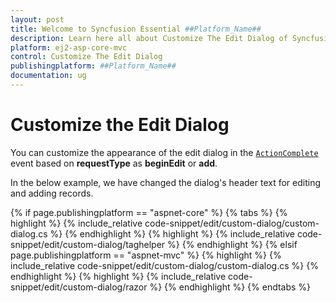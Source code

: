 ```yaml
---
layout: post
title: Welcome to Syncfusion Essential ##Platform_Name##
description: Learn here all about Customize The Edit Dialog of Syncfusion Essential ##Platform_Name## widgets based on HTML5 and jQuery.
platform: ej2-asp-core-mvc
control: Customize The Edit Dialog
publishingplatform: ##Platform_Name##
documentation: ug
---
```



# Customize the Edit Dialog

You can customize the appearance of the edit dialog in the [`ActionComplete`](https://help.syncfusion.com/cr/aspnetcore-js2/Syncfusion.EJ2.Grids.GridBuilder-1.html#Syncfusion_EJ2_Grids_GridBuilder_1_ActionComplete_System_String_) event based on **requestType** as **beginEdit** or **add**.

In the below example, we have changed the dialog's header text for editing and adding records.

{% if page.publishingplatform == "aspnet-core" %}
{% tabs %}
{% highlight %}
{% include_relative code-snippet/edit/custom-dialog/custom-dialog.cs %}
{% endhighlight %}
{% highlight %}
{% include_relative code-snippet/edit/custom-dialog/taghelper %}
{% endhighlight %}
{% elsif page.publishingplatform == "aspnet-mvc" %}
{% highlight %} {% include_relative code-snippet/edit/custom-dialog/custom-dialog.cs %}
{% endhighlight %}
{% highlight %}
{% include_relative code-snippet/edit/custom-dialog/razor %}
{% endhighlight %}
{% endtabs %}



